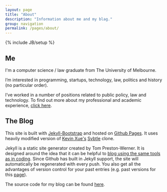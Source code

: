 ```yaml
---
layout: page
title: "About"
description: "Information about me and my blag."
group: navigation
permalink: /pages/about/
---
```

{% include JB/setup %}

## Me

I'm a computer science / law graduate from The University of Melbourne.

I’m interested in programming, startups, technology, law, politics and history (no particular order).

I’ve worked in a number of positions related to public policy, law and technology. To find out more about my professional and academic experience, [click here](http://www.linkedin.com/profile/view?id=192485903 "LinkedIn").

## The Blog

This site is built with [Jekyll-Bootstrap](http://jekyllbootstrap.com) and hosted on [Github Pages](http://pages.github.com). It uses heavily modified version of [Kevin Xue's](https://github.com/kevinxueliang/jb-svbtle) [Svbtle](https://svbtle.com) clone.

Jekyll is a static site generator created by Tom Preston-Werner. It is designed around the idea that it can be helpful to [blog using the same tools as in coding](http://tom.preston-werner.com/2008/11/17/blogging-like-a-hacker.html). Since Github has built in Jekyll support, the site will automatically be regenerated with every push. You also get all the advantages of version control for your past entries (e.g. past versions for this [page](https://github.com/cdlewis/cdlewis.github.com/commits/master/pages/about/01-index.md)).

The source code for my blog can be found [here](https://github.com/cdlewis/cdlewis.github.com).
